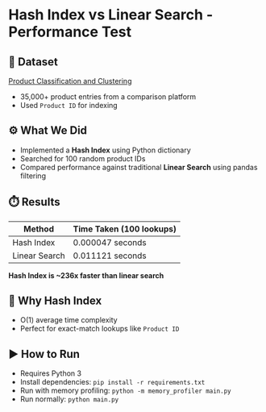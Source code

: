 # Hash Index vs Linear Search - Performance Test

## 📁 Dataset

[Product Classification and Clustering](https://archive.ics.uci.edu/dataset/837/product+classification+and+clustering)

- 35,000+ product entries from a comparison platform
- Used `Product ID` for indexing

## ⚙️ What We Did

- Implemented a **Hash Index** using Python dictionary
- Searched for 100 random product IDs
- Compared performance against traditional **Linear Search** using pandas filtering

## ⏱️ Results

| Method        | Time Taken (100 lookups) |
| ------------- | ------------------------ |
| Hash Index    | 0.000047 seconds         |
| Linear Search | 0.011121 seconds         |

**Hash Index is ~236x faster than linear search**

## 🧠 Why Hash Index

- O(1) average time complexity
- Perfect for exact-match lookups like `Product ID`

## ▶️ How to Run

- Requires Python 3
- Install dependencies: `pip install -r requirements.txt`
- Run with memory profiling: `python -m memory_profiler main.py`
- Run normally: `python main.py`
